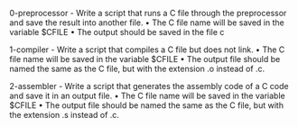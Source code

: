 0-preprocessor - Write a script that runs a C file through the preprocessor and save the result into another file.
      • The C file name will be saved in the variable $CFILE
      • The output should be saved in the file c

1-compiler - Write a script that compiles a C file but does not link.
      • The C file name will be saved in the variable $CFILE
      • The output file should be named the same as the C file, but with the extension .o instead of .c.

2-assembler - Write a script that generates the assembly code of a C code and save it in an output file.
      • The C file name will be saved in the variable $CFILE
      • The output file should be named the same as the C file, but with the extension .s instead of .c.